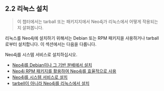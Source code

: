 
## 2.2 리눅스 설치

> 이 챕터에서는 tarball 또는 패키지지에서 Neo4j가 리눅스에서 어떻게 작용되는지 살펴봅니다. 


리눅스를 Neo4j에 설치하기 위해서는 Debian 또는 RPM 패키지을 사용하거나 tarball로부터 설치합니다. 
이 섹션에서는 다음을 다룹니다. 

Neo4j를 시스템 서비스로 설치하십시오.

+ [Neo4j를 Debian이나 그 기반 분배에서 설치](/installation/linux/debian.md)
+ [Neo4j RPM 패키지를 활용하여 Neo4j를 효율적으로 사용](/installation/linux/rpm.md)
+ [Neo4j를 시스템 서비스로 설치](/installation/linux/systemd.md)
+ [ tarbell이 아니라  Neo4j를 리눅스에서 설치](/installation/linux/tarbell.md)